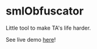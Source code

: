 smlObfuscator
=============

Little tool to make TA's life harder.

See live demo [here](http://kpj.github.com/smlObfuscator/)!
